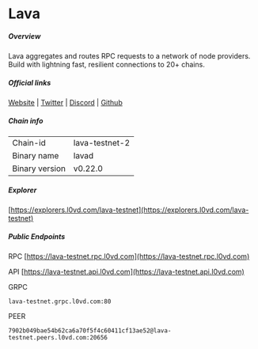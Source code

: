 # Lava


##### Overview
Lava aggregates and routes RPC requests to a network of node providers. Build with lightning fast, resilient connections to 20+ chains.


##### Official links
[Website](https://www.lavanet.xyz/) | [Twitter](https://twitter.com/lavanetxyz) | [Discord](https://discord.gg/4xkPDxeZHY) | [Github](https://github.com/lavanet)

##### Chain info

|  |  |
| ------ | ------ |
| Chain-id | lava-testnet-2 |
| Binary name | lavad |
| Binary version | v0.22.0 |

##### Explorer
[https://explorers.l0vd.com/lava-testnet](https://explorers.l0vd.com/lava-testnet)

##### Public Endpoints
RPC
[https://lava-testnet.rpc.l0vd.com](https://lava-testnet.rpc.l0vd.com)

API
[https://lava-testnet.api.l0vd.com](https://lava-testnet.api.l0vd.com)

GRPC
```
lava-testnet.grpc.l0vd.com:80
```

PEER
```
7902b049bae54b62ca6a70f5f4c60411cf13ae52@lava-testnet.peers.l0vd.com:20656
```
